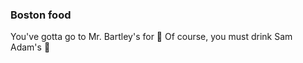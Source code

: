### Boston food

You've gotta go to Mr. Bartley's for :hamburger:
Of course, you must drink Sam Adam's :beer:
